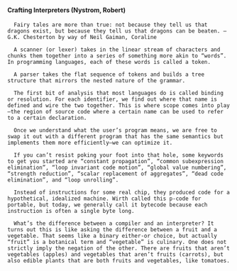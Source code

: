 #### Crafting Interpreters (Nystrom, Robert)
      Fairy tales are more than true: not because they tell us that dragons exist, but because they tell us that dragons can be beaten. ​— ​G.K. Chesterton by way of Neil Gaiman, Coraline

      A scanner (or lexer) takes in the linear stream of characters and chunks them together into a series of something more akin to “words”. In programming languages, each of these words is called a token.

      A parser takes the flat sequence of tokens and builds a tree structure that mirrors the nested nature of the grammar.

      The first bit of analysis that most languages do is called binding or resolution. For each identifier, we find out where that name is defined and wire the two together. This is where scope comes into play—the region of source code where a certain name can be used to refer to a certain declaration.

      Once we understand what the user’s program means, we are free to swap it out with a different program that has the same semantics but implements them more efficiently—we can optimize it.

      If you can’t resist poking your foot into that hole, some keywords to get you started are “constant propagation”, “common subexpression elimination”, “loop invariant code motion”, “global value numbering”, “strength reduction”, “scalar replacement of aggregates”, “dead code elimination”, and “loop unrolling”.

      Instead of instructions for some real chip, they produced code for a hypothetical, idealized machine. Wirth called this p-code for portable, but today, we generally call it bytecode because each instruction is often a single byte long.

      What’s the difference between a compiler and an interpreter? It turns out this is like asking the difference between a fruit and a vegetable. That seems like a binary either-or choice, but actually “fruit” is a botanical term and “vegetable” is culinary. One does not strictly imply the negation of the other. There are fruits that aren’t vegetables (apples) and vegetables that aren’t fruits (carrots), but also edible plants that are both fruits and vegetables, like tomatoes.

